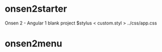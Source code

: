 # onsen2starter
Onsen 2 - Angular 1 blank project
$stylus < custom.styl > ../css/app.css
# onsen2menu
